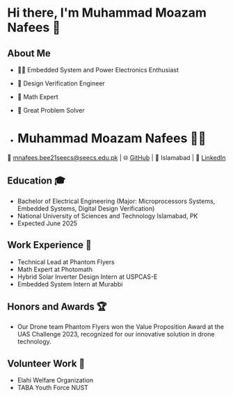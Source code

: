 # Hi there, I'm Muhammad Moazam Nafees 👋

## About Me
- 👨‍💻 Embedded System and Power Electronics Enthusiast
- 🤖 Design Verification Engineer
- 🎨 Math Expert
- 🧩 Great Problem Solver

- # Muhammad Moazam Nafees 👨‍💻
📧 mnafees.bee21seecs@seecs.edu.pk | 🌐 [GitHub]() | 📍 Islamabad | 💼 [LinkedIn](https://www.linkedin.com/in/muhammad-moazam-nafees-b84265263/) 
## Education 🎓
- Bachelor of Electrical Engineering (Major: Microprocessors Systems, Embedded Systems, Digital Design Verification)
- National University of Sciences and Technology Islamabad, PK
- Expected June 2025
## Work Experience 💼
- Technical Lead at Phantom Flyers
- Math Expert at Photomath
- Hybrid Solar Inverter Design Intern at USPCAS-E
- Embedded System Intern at Murabbi
## Honors and Awards 🏆
- Our Drone team Phantom Flyers won the Value Proposition Award at the UAS Challenge 2023, recognized for our innovative solution in drone technology.
## Volunteer Work 🤝
- Elahi Welfare Organization
- TABA Youth Force NUST



<!---
moazamnafees/moazamnafees is a ✨ special ✨ repository because its `README.md` (this file) appears on your GitHub profile.
You can click the Preview link to take a look at your changes.
--->
